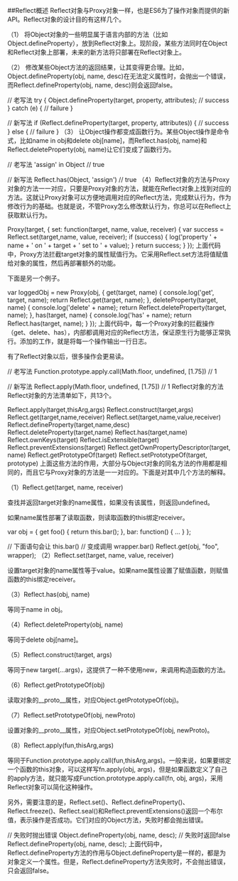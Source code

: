 ##Reflect概述
Reflect对象与Proxy对象一样，也是ES6为了操作对象而提供的新API。Reflect对象的设计目的有这样几个。

（1） 将Object对象的一些明显属于语言内部的方法（比如Object.defineProperty），放到Reflect对象上。现阶段，某些方法同时在Object和Reflect对象上部署，未来的新方法将只部署在Reflect对象上。

（2） 修改某些Object方法的返回结果，让其变得更合理。比如，Object.defineProperty(obj, name, desc)在无法定义属性时，会抛出一个错误，而Reflect.defineProperty(obj, name, desc)则会返回false。

// 老写法
try {
  Object.defineProperty(target, property, attributes);
  // success
} catch (e) {
  // failure
}

// 新写法
if (Reflect.defineProperty(target, property, attributes)) {
  // success
} else {
  // failure
}
（3） 让Object操作都变成函数行为。某些Object操作是命令式，比如name in obj和delete obj[name]，而Reflect.has(obj, name)和Reflect.deleteProperty(obj, name)让它们变成了函数行为。

// 老写法
'assign' in Object // true

// 新写法
Reflect.has(Object, 'assign') // true
（4）Reflect对象的方法与Proxy对象的方法一一对应，只要是Proxy对象的方法，就能在Reflect对象上找到对应的方法。这就让Proxy对象可以方便地调用对应的Reflect方法，完成默认行为，作为修改行为的基础。也就是说，不管Proxy怎么修改默认行为，你总可以在Reflect上获取默认行为。

Proxy(target, {
  set: function(target, name, value, receiver) {
    var success = Reflect.set(target,name, value, receiver);
    if (success) {
      log('property ' + name + ' on ' + target + ' set to ' + value);
    }
    return success;
  }
});
上面代码中，Proxy方法拦截target对象的属性赋值行为。它采用Reflect.set方法将值赋值给对象的属性，然后再部署额外的功能。

下面是另一个例子。

var loggedObj = new Proxy(obj, {
  get(target, name) {
    console.log('get', target, name);
    return Reflect.get(target, name);
  },
  deleteProperty(target, name) {
    console.log('delete' + name);
    return Reflect.deleteProperty(target, name);
  },
  has(target, name) {
    console.log('has' + name);
    return Reflect.has(target, name);
  }
});
上面代码中，每一个Proxy对象的拦截操作（get、delete、has），内部都调用对应的Reflect方法，保证原生行为能够正常执行。添加的工作，就是将每一个操作输出一行日志。

有了Reflect对象以后，很多操作会更易读。

// 老写法
Function.prototype.apply.call(Math.floor, undefined, [1.75]) // 1

// 新写法
Reflect.apply(Math.floor, undefined, [1.75]) // 1
Reflect对象的方法
Reflect对象的方法清单如下，共13个。

Reflect.apply(target,thisArg,args)
Reflect.construct(target,args)
Reflect.get(target,name,receiver)
Reflect.set(target,name,value,receiver)
Reflect.defineProperty(target,name,desc)
Reflect.deleteProperty(target,name)
Reflect.has(target,name)
Reflect.ownKeys(target)
Reflect.isExtensible(target)
Reflect.preventExtensions(target)
Reflect.getOwnPropertyDescriptor(target, name)
Reflect.getPrototypeOf(target)
Reflect.setPrototypeOf(target, prototype)
上面这些方法的作用，大部分与Object对象的同名方法的作用都是相同的，而且它与Proxy对象的方法是一一对应的。下面是对其中几个方法的解释。

（1）Reflect.get(target, name, receiver)

查找并返回target对象的name属性，如果没有该属性，则返回undefined。

如果name属性部署了读取函数，则读取函数的this绑定receiver。

var obj = {
  get foo() { return this.bar(); },
  bar: function() { ... }
};

// 下面语句会让 this.bar()
// 变成调用 wrapper.bar()
Reflect.get(obj, "foo", wrapper);
（2）Reflect.set(target, name, value, receiver)

设置target对象的name属性等于value。如果name属性设置了赋值函数，则赋值函数的this绑定receiver。

（3）Reflect.has(obj, name)

等同于name in obj。

（4）Reflect.deleteProperty(obj, name)

等同于delete obj[name]。

（5）Reflect.construct(target, args)

等同于new target(...args)，这提供了一种不使用new，来调用构造函数的方法。

（6）Reflect.getPrototypeOf(obj)

读取对象的__proto__属性，对应Object.getPrototypeOf(obj)。

（7）Reflect.setPrototypeOf(obj, newProto)

设置对象的__proto__属性，对应Object.setPrototypeOf(obj, newProto)。

（8）Reflect.apply(fun,thisArg,args)

等同于Function.prototype.apply.call(fun,thisArg,args)。一般来说，如果要绑定一个函数的this对象，可以这样写fn.apply(obj, args)，但是如果函数定义了自己的apply方法，就只能写成Function.prototype.apply.call(fn, obj, args)，采用Reflect对象可以简化这种操作。

另外，需要注意的是，Reflect.set()、Reflect.defineProperty()、Reflect.freeze()、Reflect.seal()和Reflect.preventExtensions()返回一个布尔值，表示操作是否成功。它们对应的Object方法，失败时都会抛出错误。

// 失败时抛出错误
Object.defineProperty(obj, name, desc);
// 失败时返回false
Reflect.defineProperty(obj, name, desc);
上面代码中，Reflect.defineProperty方法的作用与Object.defineProperty是一样的，都是为对象定义一个属性。但是，Reflect.defineProperty方法失败时，不会抛出错误，只会返回false。